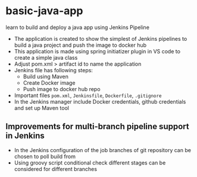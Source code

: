 # basic-java-app
learn to build and deploy a java app using Jenkins Pipeline

* The application is created to show the simplest of Jenkins pipelines to build a java project and push the image to docker hub
* This application is made using spring initiatizer plugin in VS code to create a simple java class
* Adjust pom.xml > artifact id to name the application
* Jenkins file has following steps:
    * Build using Maven 
    * Create Docker image
    * Push image to docker hub repo
* Important files ```pom.xml```, ```Jenkinsfile```, ```Dockerfile```, ```.gitignore```
* In the Jenkins manager include Docker credentials, github credentials and set up Maven tool 


## Improvements for multi-branch pipeline support in Jenkins
* In the Jenkins configuration of the job branches of git repository can be chosen to poll build from
* Using groovy script conditional check different stages can be considered for different branches
